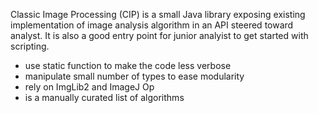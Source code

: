  Classic Image Processing (CIP) is a small Java library exposing existing implementation of image analysis algorithm in an API steered toward analyst. It is also a good entry point for junior analyist to get started with scripting.
 
 * use static function to make the code less verbose
 * manipulate small number of types to ease modularity
 * rely on ImgLib2 and ImageJ Op
 * is a manually curated list of algorithms
 
 
 